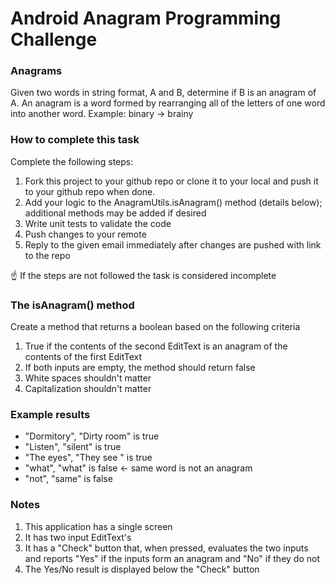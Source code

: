 # Android Anagram Programming Challenge

### Anagrams ###
Given two words in string format, A and B, determine if B is an anagram of A.
An anagram is a word formed by rearranging all of the letters of one word into another word.  Example:  binary → brainy

### How to complete this task ###
Complete the following steps:

1. Fork this project to your github repo or clone it to your local and push it to your github repo when done.
2. Add your logic to the AnagramUtils.isAnagram() method (details below); additional methods may be added if desired
3. Write unit tests to validate the code
4. Push changes to your remote
5. Reply to the given email immediately after changes are pushed with link to the repo

☝️ If the steps are not followed the task is considered incomplete

### The isAnagram() method ###
Create a method that returns a boolean based on the following criteria

1. True if the contents of the second EditText is an anagram of the contents of the first EditText
2. If both inputs are empty, the method should return false
3. White spaces shouldn't matter
4. Capitalization shouldn't matter

### Example results ###
- "Dormitory", "Dirty room" is true
- "Listen", "silent" is true
- "The eyes",  "They see  " is true
- "what", "what" is false <- same word is not an anagram
- "not", "same" is false

### Notes ###
1. This application has a single screen
2. It has two input EditText's
3. It has a "Check" button that, when pressed, evaluates the two inputs and reports "Yes" if the inputs form an anagram and "No" if they do not
4. The Yes/No result is displayed below the "Check" button
